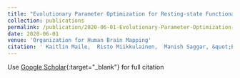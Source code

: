 ```yaml
---
title: "Evolutionary Parameter Optimization for Resting-state Functional Connectivity Model"
collection: publications
permalink: /publication/2020-06-01-Evolutionary-Parameter-Optimization-for-Resting-state-Functional-Connectivity-Model
date: 2020-06-01
venue: 'Organization for Human Brain Mapping'
citation: ' Kaitlin Maile,  Risto Miikkulainen,  Manish Saggar, &quot;Evolutionary Parameter Optimization for Resting-state Functional Connectivity Model.&quot; Organization for Human Brain Mapping, 2020.'
---
```

Use [Google Scholar](https://scholar.google.com/scholar?q=Evolutionary+Parameter+Optimization+for+Resting+state+Functional+Connectivity+Model){:target="_blank"} for full citation